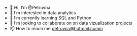 - 👋 Hi, I’m @Petruvna
- 👀 I’m interested in data analytics
- 🌱 I’m currently learning SQL and Python
- 💞️ I’m looking to collaborate on on data vizualization projects
- 📫 How to reach me petruvna@hotmail.comm

<!---
Petruvna/Petruvna is a ✨ special ✨ repository because its `README.md` (this file) appears on your GitHub profile.
You can click the Preview link to take a look at your changes.
---> 
